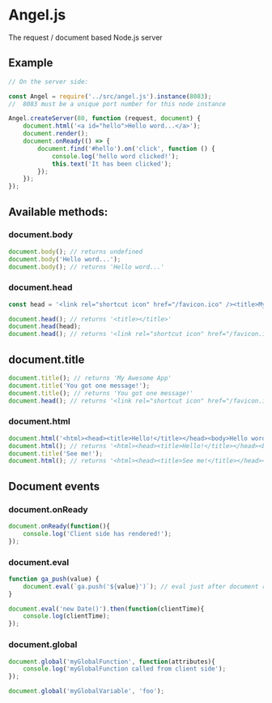 # Angel.js
The request / document based Node.js server

## Example

```javascript
// On the server side:

const Angel = require('../src/angel.js').instance(8083);
//  8083 must be a unique port number for this node instance

Angel.createServer(80, function (request, document) {
    document.html('<a id="hello">Hello word...</a>');
    document.render();
    document.onReady(() => {
        document.find('#hello').on('click', function () {
            console.log('hello word clicked!');
            this.text('It has been clicked');
        });
    });
});
```

## Available methods:

### document.body
```javascript
document.body(); // returns undefined
document.body('Hello word...');
document.body(); // returns 'Hello word...'
```

### document.head
```javascript
const head = '<link rel="shortcut icon" href="/favicon.ico" /><title>My Awesome App</title>';

document.head(); // returns '<title></title>'
document.head(head);
document.head(); // returns '<link rel="shortcut icon" href="/favicon.ico" /><title>My Awesome App</title>'
```

## document.title
```javascript
document.title(); // returns 'My Awesome App'
document.title('You got one message!');
document.title(); // returns 'You got one message!'
document.head(); // returns '<link rel="shortcut icon" href="/favicon.ico" /><title>You got one message!</title>'
```

### document.html
```javascript
document.html('<html><head><title>Hello!</title></head><body>Hello word...</body></html>'); // overrides all!
document.html(); // returns '<html><head><title>Hello!</title></head><body>Hello word...</body></html>'
document.title('See me!');
document.html(); // returns '<html><head><title>See me!</title></head><body>Hello word...</body></html>'
```

## Document events

### document.onReady
```javascript
document.onReady(function(){
    console.log('Client side has rendered!');
});
```

### document.eval
```javascript
function ga_push(value) {
    document.eval(`ga.push('${value}')`); // eval just after document ready event.
}

document.eval('new Date()').then(function(clientTime){
    console.log(clientTime);
});
```


### document.global
```javascript
document.global('myGlobalFunction', function(attributes){
    console.log('myGlobalFunction called from client side');
});

document.global('myGlobalVariable', 'foo');
```
